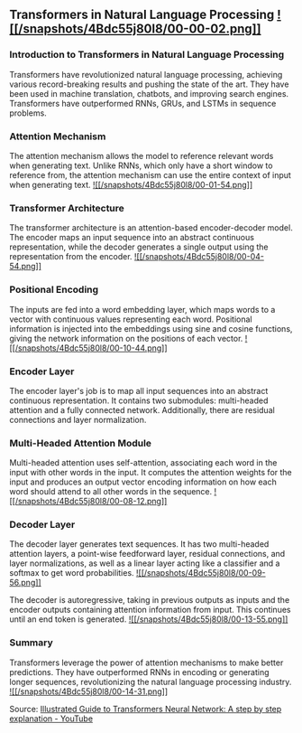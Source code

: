## Transformers in Natural Language Processing [![[/snapshots/4Bdc55j80l8/00-00-02.png]]](<https://youtu.be/4Bdc55j80l8?t=0s>)
### Introduction to Transformers in Natural Language Processing 

Transformers have revolutionized natural language processing, achieving various record-breaking results and pushing the state of the art. They have been used in machine translation, chatbots, and improving search engines. Transformers have outperformed RNNs, GRUs, and LSTMs in sequence problems. 

### Attention Mechanism

The attention mechanism allows the model to reference relevant words when generating text. Unlike RNNs, which only have a short window to reference from, the attention mechanism can use the entire context of input when generating text. [![[/snapshots/4Bdc55j80l8/00-01-54.png]]](<https://youtu.be/4Bdc55j80l8?t=110s>)

### Transformer Architecture

The transformer architecture is an attention-based encoder-decoder model. The encoder maps an input sequence into an abstract continuous representation, while the decoder generates a single output using the representation from the encoder. [![[/snapshots/4Bdc55j80l8/00-04-54.png]]](<https://youtu.be/4Bdc55j80l8?t=289s>)

### Positional Encoding

The inputs are fed into a word embedding layer, which maps words to a vector with continuous values representing each word. Positional information is injected into the embeddings using sine and cosine functions, giving the network information on the positions of each vector. [![[/snapshots/4Bdc55j80l8/00-10-44.png]]](<https://youtu.be/4Bdc55j80l8?t=641s>)

### Encoder Layer

The encoder layer's job is to map all input sequences into an abstract continuous representation. It contains two submodules: multi-headed attention and a fully connected network. Additionally, there are residual connections and layer normalization. 

### Multi-Headed Attention Module

Multi-headed attention uses self-attention, associating each word in the input with other words in the input. It computes the attention weights for the input and produces an output vector encoding information on how each word should attend to all other words in the sequence. [![[/snapshots/4Bdc55j80l8/00-08-12.png]]](<https://youtu.be/4Bdc55j80l8?t=489s>)

### Decoder Layer

The decoder layer generates text sequences. It has two multi-headed attention layers, a point-wise feedforward layer, residual connections, and layer normalizations, as well as a linear layer acting like a classifier and a softmax to get word probabilities. [![[/snapshots/4Bdc55j80l8/00-09-56.png]]](<https://youtu.be/4Bdc55j80l8?t=595s>)

The decoder is autoregressive, taking in previous outputs as inputs and the encoder outputs containing attention information from input. This continues until an end token is generated. [![[/snapshots/4Bdc55j80l8/00-13-55.png]]](<https://youtu.be/4Bdc55j80l8?t=831s>)

### Summary

Transformers leverage the power of attention mechanisms to make better predictions. They have outperformed RNNs in encoding or generating longer sequences, revolutionizing the natural language processing industry. [![[/snapshots/4Bdc55j80l8/00-14-31.png]]](<https://youtu.be/4Bdc55j80l8?t=869s>)

Source: [Illustrated Guide to Transformers Neural Network: A step by step explanation - YouTube](https://www.youtube.com/watch?v=4Bdc55j80l8&list=WL&index=20&t=1s)
